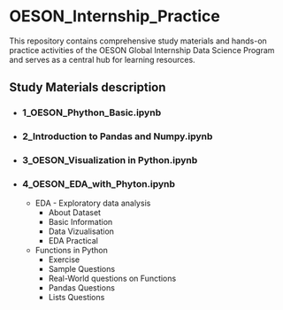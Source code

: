 # OESON_Internship_Practice
This repository contains comprehensive study materials and hands-on practice activities of the OESON Global Internship Data Science Program and serves as a central hub for learning resources.
## Study Materials description
- ### 1_OESON_Phython_Basic.ipynb
  
- ### 2_Introduction to Pandas and Numpy.ipynb
- ### 3_OESON_Visualization in Python.ipynb
- ### 4_OESON_EDA_with_Phyton.ipynb
    * EDA - Exploratory data analysis
      - About Dataset
      - Basic Information
      - Data Vizualisation
      - EDA Practical
    * Functions in Python
      - Exercise
      - Sample Questions
      - Real-World questions on Functions
      - Pandas Questions 
      - Lists Questions

